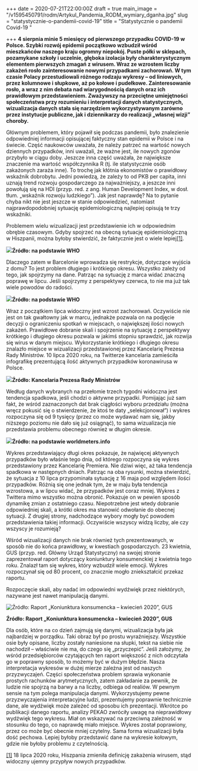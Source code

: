 +++
date = 2020-07-21T22:00:00Z
draft = true
main_image = "/v1595450791/rodm/Artykul_Pandemia_RODM_wymiary_dganha.jpg"
slug = "statystycznie-o-pandemii-covid-19"
title = "Statystycznie o pandemii Covid-19 "

+++
**4 sierpnia minie 5 miesięcy od pierwszego przypadku COVID-19 w Polsce. Szybki rozwój epidemii początkowo wzbudził wśród mieszkańców naszego kraju ogromny niepokój. Puste półki w sklepach, pozamykane szkoły i uczelnie, głęboka izolacja były charakterystycznym elementem pierwszych zmagań z wirusem. Wraz ze wzrostem liczby zakażeń rosło zainteresowanie nowymi przypadkami zachorowań. W tym czasie Polacy przestudiowali różnego rodzaju wykresy – od liniowych, przez kolumnowe i słupkowe, aż po kołowe i pudełkowe. Zainteresowanie rosło, a wraz z nim debata nad wiarygodnością danych oraz ich prawidłowym przedstawieniem. Zważywszy na przeciętne umiejętności społeczeństwa przy rozumieniu i interpretacji danych statystycznych, wizualizacja danych stała się narzędziem wykorzystywanym zarówno przez instytucje publiczne, jak i dziennikarzy do realizacji „własnej wizji” choroby.**

Głównym problemem, który pojawił się podczas pandemii, było znalezienie odpowiedniej informacji opisującej faktyczny stan epidemii w Polsce i na świecie. Część naukowców uważała, że należy patrzeć na wartość nowych dziennych przypadków, inni uważali, że ważne jest, ile nowych zgonów przybyło w ciągu doby. Jeszcze inna część uważała, że największe znaczenie ma wartość współczynnika R (tj. ile statystycznie osób zakażonych zaraża inne). To trochę jak kłótnia ekonomistów o prawidłowy wskaźnik dobrobytu. Jedni powiedzą, że zależy to od PKB per capita, inni uznają trend rozwoju gospodarczego za najważniejszy, a jeszcze inni powołują się na HDI (przyp. red. z ang. Human Development Index, w dosł. tłum. „wskaźnik rozwoju ludzkiego”). Jak jest naprawdę? Na to pytanie chyba nikt nie jest jeszcze w stanie odpowiedzieć, natomiast najprawdopodobniej sytuację epidemiologiczną najlepiej opisują te trzy wskaźniki.

Problemem wielu wizualizacji jest przedstawienie ich w odpowiednim obrębie czasowym. Gdyby spojrzeć na obecną sytuację epidemiologiczną w Hiszpanii, można byłoby stwierdzić, że faktycznie jest o wiele lepiej[\[1\]](#_ftn1).

![](https://res.cloudinary.com/inspro/image/upload/v1595451439/rodm/zaka%C5%BCenia_covid_shz82o.png)**Źródło: na podstawie WHO**

Dlaczego zatem w Barcelonie wprowadza się restrykcje, dotyczące wyjścia z domu? To jest problem długiego i krótkiego okresu. Wszystko zależy od tego, jak spojrzymy na dane. Patrząc na sytuację z marca widać znaczną poprawę w lipcu. Jeśli spojrzymy z perspektywy czerwca, to nie ma już tak wiele powodów do radości.

![](https://res.cloudinary.com/inspro/image/upload/v1595451602/rodm/zaka%C5%BCenia_hiszpania_euuv7w.png)**Źródło: na podstawie WHO**

Wraz z początkiem lipca widoczny jest wzrost zachorowań. Oczywiście nie jest on tak gwałtowny jak w marcu, jednakże pozwala on na podjęcie decyzji o ograniczeniu spotkań w miejscach, o największej ilości nowych zakażeń. Prawidłowe dobranie skali i spojrzenie na sytuację z perspektywy krótkiego i długiego okresu pozwala w jakimś stopniu sprawdzić, jak rozwija się wirus w danym miejscu. Wykorzystanie krótkiego i długiego okresu znalazło miejsce w wizualizacji przedstawionej przez Kancelarię Prezesa Rady Ministrów. 10 lipca 2020 roku, na Twitterze kancelaria zamieściła infografikę prezentującą ilość aktywnych przypadków koronawirusa w Polsce.

![](https://res.cloudinary.com/inspro/image/upload/v1595451762/rodm/KPRM_fhxdj1.jpg)**Źródło: Kancelaria Prezesa Rady Ministrów** 

Według danych wybranych na przełomie trzech tygodni widoczna jest tendencja spadkowa, jeśli chodzi o aktywne przypadki. Pomijając już sam fakt, że wśród zaznaczonych dat brak ciągłości wyboru przedziału (można wręcz pokusić się o stwierdzenie, że ktoś te daty „selekcjonował”) i wykres rozpoczyna się od 9 tysięcy (przez co może wydawać nam się, jakby niższego poziomu nie dało się już osiągnąć), to sama wizualizacja nie przedstawia problemu obecnego również w długim okresie.

![](https://res.cloudinary.com/inspro/image/upload/v1595451941/rodm/Covid_Polska_srawta.png)**Źródło: na podstawie worldmeters.info**

Wykres przedstawiający długi okres pokazuje, że najwięcej aktywnych przypadków było właśnie tego dnia, od którego rozpoczyna się wykres przedstawiony przez Kancelarię Premiera. Nie dziwi więc, aż taka tendencja spadkowa w następnych dniach. Patrząc na oba rysunki, można stwierdzić, że sytuacja z 10 lipca przypominała sytuację z 16 maja pod względem ilości przypadków. Różnią się one jednak tym, że w maju była tendencja wzrostowa, a w lipcu widać, że przypadków jest coraz mniej. Wykres z Twittera mimo wszystko można obronić. Pokazuje on w pewien sposób dynamikę zmian z ostatniego czasu. Niepotrzebne jest wtedy dobranie odpowiedniej skali, a krótki okres ma stanowić odwołanie do obecnej sytuacji. Z drugiej strony, nadchodzące wybory mogły być powodem przedstawienia takiej informacji. Oczywiście wszyscy widzą liczby, ale czy wszyscy je rozumieją?

Wśród wizualizacji danych nie brak również tych prezentowanych, w sposób nie do końca prawidłowy, w kwestiach gospodarczych. 23 kwietnia, GUS (przyp. red. Główny Urząd Statystyczny) na swojej stronie zaprezentował raport dotyczący koniunktury konsumenckiej z kwietnia tego roku. Znalazł tam się wykres, który wzbudził wiele emocji. Wykres rozpoczynał się od 80 procent, co znacznie mogło zniekształcić przekaz raportu.

Rozpoczęcie skali, aby nadać im odpowiedni wydźwięk przez niektórych, nazywane jest nawet manipulacją danymi.

![Źródło: Raport „Koniunktura konsumencka – kwiecień 2020”, GUS](https://res.cloudinary.com/inspro/image/upload/v1595452080/rodm/wykres_5_bgydhy.png "Źródło: Raport „Koniunktura konsumencka – kwiecień 2020”, GUS")

**Źródło: Raport „Koniunktura konsumencka – kwiecień 2020”, GUS**

Dla osób, które na co dzień zajmują się danymi, wizualizacja była jak najbardziej w porządku. Taki obraz był po prostu wyraźniejszy. Wszystkie osie były opisane, liczby zostały naniesione na słupki, tekst na siebie nie nachodził – właściwie nie ma, do czego się „przyczepić”. Jeśli założymy, że wśród przedsiębiorców czytających ten raport większość z nich odczytała go w poprawny sposób, to możemy być w dużym błędzie. Nasza interpretacja wykresów w dużej mierze zależna jest od naszych przyzwyczajeń. Części społeczeństwa problem sprawia wykonanie prostych rachunków arytmetycznych, zatem zakładanie za pewnik, że ludzie nie spojrzą na barwy a na liczby, odbiega od realiów. W pewnym sensie na tym polega manipulacja danymi. Wykorzystujemy pewne przyzwyczajenia interpretacyjne ludzi, prezentujemy poprawnie technicznie dane, ale wydźwięk może zależeć od sposobu ich prezentacji. Wkrótce po publikacji danego raportu, analizy PEKAO zwróciły uwagę na nieprawidłowy wydźwięk tego wykresu. Miał on wskazywać na przeciwną zależność w stosunku do tego, co naprawdę miało miejsce. Wykres został poprawiony, przez co może być obecnie mniej czytelny. Sama forma wizualizacji była dość pechowa. Lepiej byłoby przedstawić dane na wykresie kołowym, gdzie nie byłoby problemu z czytelnością.

[\[1\]](#_ftnref1) 18 lipca 2020 roku, Hiszpania zmieniła definicję zakażenia wirusem, stąd widoczny ujemny przypływ nowych przypadków.